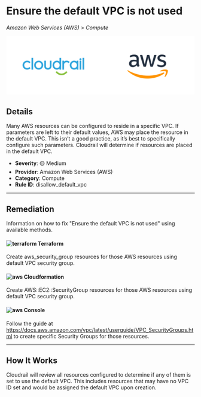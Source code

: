 # Ensure the default VPC is not used

*Amazon Web Services (AWS) > Compute*

![Cloudrail and Amazon Web Services (AWS) logos](../images/cloudrail_aws.png)

## Details
Many AWS resources can be configured to reside in a specific VPC. If parameters are left to their default values, AWS may place the resource in the default VPC. This isn’t a good practice, as it’s best to specifically configure such parameters. Cloudrail will determine if resources are placed in the default VPC.

- **Severity**: 🟡 Medium
- **Provider**: Amazon Web Services (AWS)
- **Category**: Compute
- **Rule ID**: disallow_default_vpc

---

## Remediation
Information on how to fix "Ensure the default VPC is not used" using available methods.


####  <img src="../_media/emojis/terraform.png" alt="terraform" width="20"/>  Terraform
Create aws_security_group resources for those AWS resources using default VPC security group.








#### <img src="../_media/emojis/aws.png" alt="aws" width="20"/> Cloudformation
Create AWS::EC2::SecurityGroup resources for those AWS resources using default VPC security group.



####  <img src="../_media/emojis/aws.png" alt="aws" width="20"/> Console
Follow the guide at <https://docs.aws.amazon.com/vpc/latest/userguide/VPC_SecurityGroups.html> to create specific Security Groups for those resources.




---

## How It Works
Cloudrail will review all resources configured to determine if any of them is set to use the default VPC. This includes resources that may have no VPC ID set and would be assigned the default VPC upon creation.